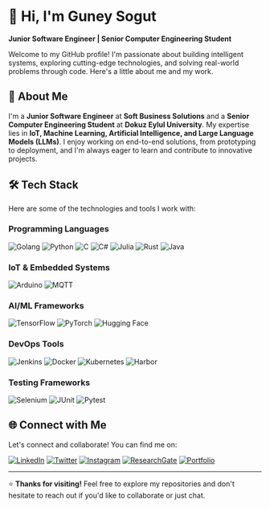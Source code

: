 # 👋 Hi, I'm Guney Sogut

**Junior Software Engineer | Senior Computer Engineering Student**

Welcome to my GitHub profile! I'm passionate about building intelligent systems, exploring cutting-edge technologies, and solving real-world problems through code. Here's a little about me and my work.


## 🚀 **About Me**

I'm a **Junior Software Engineer** at **Soft Business Solutions** and a **Senior Computer Engineering Student** at **Dokuz Eylul University**. My expertise lies in **IoT, Machine Learning, Artificial Intelligence, and Large Language Models (LLMs)**. I enjoy working on end-to-end solutions, from prototyping to deployment, and I'm always eager to learn and contribute to innovative projects.


## 🛠️ **Tech Stack**

Here are some of the technologies and tools I work with:

### **Programming Languages**
![Golang](https://img.shields.io/badge/-Golang-00ADD8?style=flat&logo=go&logoColor=white)
![Python](https://img.shields.io/badge/-Python-3776AB?style=flat&logo=python&logoColor=white)
![C](https://img.shields.io/badge/-C-A8B9CC?style=flat&logo=c&logoColor=black)
![C#](https://img.shields.io/badge/-C%23-239120?style=flat&logo=c-sharp&logoColor=white)
![Julia](https://img.shields.io/badge/-Julia-9558B2?style=flat&logo=julia&logoColor=white)
![Rust](https://img.shields.io/badge/-Rust-000000?style=flat&logo=rust&logoColor=white)
![Java](https://img.shields.io/badge/-Java-007396?style=flat&logo=java&logoColor=white)

### **IoT & Embedded Systems**
![Arduino](https://img.shields.io/badge/-Arduino-00979D?style=flat&logo=arduino&logoColor=white)
![MQTT](https://img.shields.io/badge/-MQTT-660066?style=flat&logo=mqtt&logoColor=white)

### **AI/ML Frameworks**
![TensorFlow](https://img.shields.io/badge/-TensorFlow-FF6F00?style=flat&logo=tensorflow&logoColor=white)
![PyTorch](https://img.shields.io/badge/-PyTorch-EE4C2C?style=flat&logo=pytorch&logoColor=white)
![Hugging Face](https://img.shields.io/badge/-Hugging%20Face-FFD21E?style=flat&logo=huggingface&logoColor=black)

### **DevOps Tools**
![Jenkins](https://img.shields.io/badge/-Jenkins-D24939?style=flat&logo=jenkins&logoColor=white)
![Docker](https://img.shields.io/badge/-Docker-2496ED?style=flat&logo=docker&logoColor=white)
![Kubernetes](https://img.shields.io/badge/-Kubernetes-326CE5?style=flat&logo=kubernetes&logoColor=white)
![Harbor](https://img.shields.io/badge/-Harbor-60B932?style=flat&logo=harbor&logoColor=white)

### **Testing Frameworks**
![Selenium](https://img.shields.io/badge/-Selenium-43B02A?style=flat&logo=selenium&logoColor=white)
![JUnit](https://img.shields.io/badge/-JUnit-25A162?style=flat&logo=junit5&logoColor=white)
![Pytest](https://img.shields.io/badge/-Pytest-0A9EDC?style=flat&logo=pytest&logoColor=white)


## 🌐 **Connect with Me**

Let's connect and collaborate! You can find me on:

[![LinkedIn](https://img.shields.io/badge/-LinkedIn-0077B5?style=flat)](https://www.linkedin.com/in/guney-sogut-23a081223/)
[![Twitter](https://img.shields.io/badge/-Twitter-1DA1F2?style=flat)](https://www.twitter.com/guneysogut6)
[![Instagram](https://img.shields.io/badge/-Instagram-E4405F?style=flat)](https://www.instagram.com/guneysogut8/)
[![ResearchGate](https://img.shields.io/badge/-ResearchGate-00CCBB?style=flat)](https://www.researchgate.net/profile/Gueney-Soeguet?ev=hdr_xprf)
[![Portfolio](https://img.shields.io/badge/-Portfolio-FF5722?style=flat)](https://guneysogutt.github.io/)

---

⭐️ **Thanks for visiting!** Feel free to explore my repositories and don't hesitate to reach out if you'd like to collaborate or just chat.

